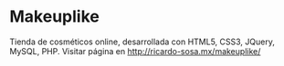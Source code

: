 # Makeuplike
Tienda de cosméticos online, desarrollada con HTML5, CSS3, JQuery, MySQL, PHP. Visitar página en http://ricardo-sosa.mx/makeuplike/
